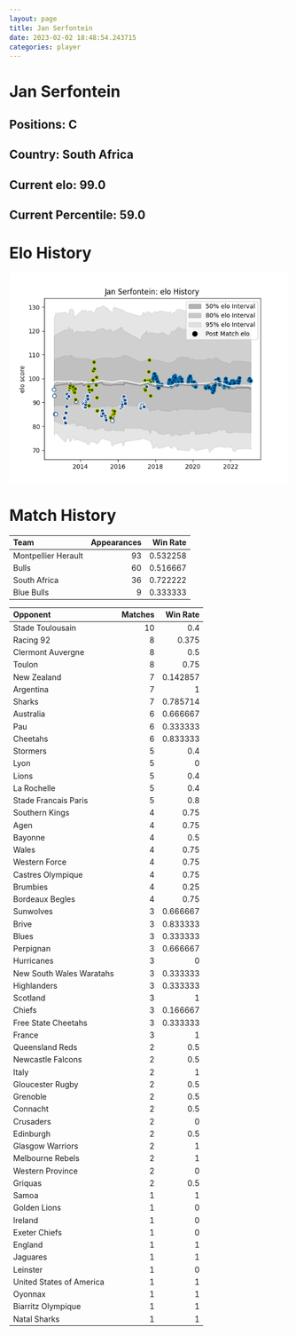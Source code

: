 ```yaml
---  
layout: page  
title: Jan Serfontein  
date: 2023-02-02 18:48:54.243715  
categories: player  
---
```

# Jan Serfontein

## Positions: C

## Country: South Africa

## Current elo: 99.0

## Current Percentile: 59.0

# Elo History


![elo history](history_JanSerfontein.png)
# Match History


| Team                |   Appearances |   Win Rate |
|:--------------------|--------------:|-----------:|
| Montpellier Herault |            93 |   0.532258 |
| Bulls               |            60 |   0.516667 |
| South Africa        |            36 |   0.722222 |
| Blue Bulls          |             9 |   0.333333 |

| Opponent                 |   Matches |   Win Rate |
|:-------------------------|----------:|-----------:|
| Stade Toulousain         |        10 |   0.4      |
| Racing 92                |         8 |   0.375    |
| Clermont Auvergne        |         8 |   0.5      |
| Toulon                   |         8 |   0.75     |
| New Zealand              |         7 |   0.142857 |
| Argentina                |         7 |   1        |
| Sharks                   |         7 |   0.785714 |
| Australia                |         6 |   0.666667 |
| Pau                      |         6 |   0.333333 |
| Cheetahs                 |         6 |   0.833333 |
| Stormers                 |         5 |   0.4      |
| Lyon                     |         5 |   0        |
| Lions                    |         5 |   0.4      |
| La Rochelle              |         5 |   0.4      |
| Stade Francais Paris     |         5 |   0.8      |
| Southern Kings           |         4 |   0.75     |
| Agen                     |         4 |   0.75     |
| Bayonne                  |         4 |   0.5      |
| Wales                    |         4 |   0.75     |
| Western Force            |         4 |   0.75     |
| Castres Olympique        |         4 |   0.75     |
| Brumbies                 |         4 |   0.25     |
| Bordeaux Begles          |         4 |   0.75     |
| Sunwolves                |         3 |   0.666667 |
| Brive                    |         3 |   0.833333 |
| Blues                    |         3 |   0.333333 |
| Perpignan                |         3 |   0.666667 |
| Hurricanes               |         3 |   0        |
| New South Wales Waratahs |         3 |   0.333333 |
| Highlanders              |         3 |   0.333333 |
| Scotland                 |         3 |   1        |
| Chiefs                   |         3 |   0.166667 |
| Free State Cheetahs      |         3 |   0.333333 |
| France                   |         3 |   1        |
| Queensland Reds          |         2 |   0.5      |
| Newcastle Falcons        |         2 |   0.5      |
| Italy                    |         2 |   1        |
| Gloucester Rugby         |         2 |   0.5      |
| Grenoble                 |         2 |   0.5      |
| Connacht                 |         2 |   0.5      |
| Crusaders                |         2 |   0        |
| Edinburgh                |         2 |   0.5      |
| Glasgow Warriors         |         2 |   1        |
| Melbourne Rebels         |         2 |   1        |
| Western Province         |         2 |   0        |
| Griquas                  |         2 |   0.5      |
| Samoa                    |         1 |   1        |
| Golden Lions             |         1 |   0        |
| Ireland                  |         1 |   0        |
| Exeter Chiefs            |         1 |   0        |
| England                  |         1 |   1        |
| Jaguares                 |         1 |   1        |
| Leinster                 |         1 |   0        |
| United States of America |         1 |   1        |
| Oyonnax                  |         1 |   1        |
| Biarritz Olympique       |         1 |   1        |
| Natal Sharks             |         1 |   1        |